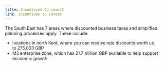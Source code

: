 ```yaml
---
title: Incentives to invest
link: incentives to invest
---
```

The South East has 7 areas where discounted business taxes and simplified planning processes apply. These include: 


- locations in north Kent, where you can receive rate discounts worth up to 275,000 GBP
- M3 enterprise zone, which has 21.7 million GBP available to help support economic growth
